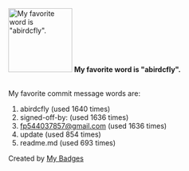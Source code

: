 <img src="https://github.com/my-badges/my-badges/blob/master/src/all-badges/favorite-word/favorite-word.png?raw=true" alt="My favorite word is &quot;abirdcfly&quot;." title="My favorite word is &quot;abirdcfly&quot;." width="128">
<strong>My favorite word is &quot;abirdcfly&quot;.</strong>
<br><br>

My favorite commit message words are:

1. abirdcfly (used 1640 times)
2. signed-off-by: (used 1636 times)
3. <fp544037857@gmail.com> (used 1636 times)
4. update (used 854 times)
5. readme.md (used 693 times)


Created by <a href="https://github.com/my-badges/my-badges">My Badges</a>